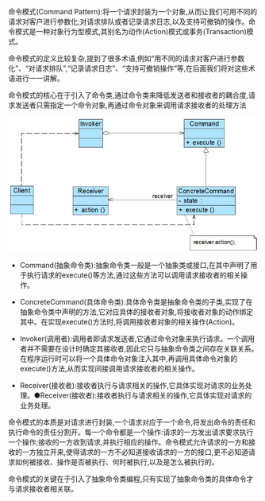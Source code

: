 命令模式\(Command    Pattern\):将一个请求封装为一个对象,从而让我们可用不同的请求对客户进行参数化;对请求排队或者记录请求日志,以及支持可撤销的操作。命令模式是一种对象行为型模式,其别名为动作\(Action\)模式或事务\(Transaction\)模式。

命令模式的定义比较复杂,提到了很多术语,例如“用不同的请求对客户进行参数化”、“对请求排队”,“记录请求日志”、“支持可撤销操作”等,在后面我们将对这些术语进行一一讲解。

命令模式的核心在于引入了命令类,通过命令类来降低发送者和接收者的耦合度,请求发送者只需指定一个命令对象,再通过命令对象来调用请求接收者的处理方法

![](/assets/commandPattern.png)

* Command\(抽象命令类\):抽象命令类一般是一个抽象类或接口,在其中声明了用于执行请求的execute\(\)等方法,通过这些方法可以调用请求接收者的相关操作。

* ConcreteCommand\(具体命令类\):具体命令类是抽象命令类的子类,实现了在抽象命令类中声明的方法,它对应具体的接收者对象,将接收者对象的动作绑定其中。在实现execute\(\)方法时,将调用接收者对象的相关操作\(Action\)。

* Invoker\(调用者\):调用者即请求发送者,它通过命令对象来执行请求。一个调用者并不需要在设计时确定其接收者,因此它只与抽象命令类之间存在关联关系。在程序运行时可以将一个具体命令对象注入其中,再调用具体命令对象的execute\(\)方法,从而实现间接调用请求接收者的相关操作。

* Receiver\(接收者\):接收者执行与请求相关的操作,它具体实现对请求的业务处理。●Receiver\(接收者\):接收者执行与请求相关的操作,它具体实现对请求的业务处理。

命令模式的本质是对请求进行封装,一个请求对应于一个命令,将发出命令的责任和执行命令的责任分割开。每一个命令都是一个操作:请求的一方发出请求要求执行一个操作;接收的一方收到请求,并执行相应的操作。命令模式允许请求的一方和接收的一方独立开来,使得请求的一方不必知道接收请求的一方的接口,更不必知道请求如何被接收、操作是否被执行、何时被执行,以及是怎么被执行的。

命令模式的关键在于引入了抽象命令类编程,只有实现了抽象命令类的具体命令才与请求接收者相关联。

